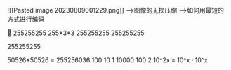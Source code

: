 ![[Pasted image 20230809001229.png]]
-->图像的无损压缩
-->如何用最短的方式进行编码

🌰
255255255 255\*3\*3
255255255
255255255

255255255

50526\*50526 = 255256036
100 10 1
10000 100 2
10^2x = 10^x · 10^x



